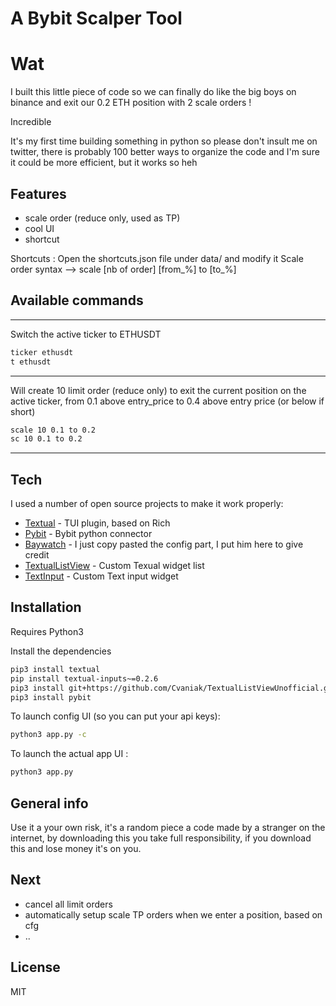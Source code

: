 # A Bybit Scalper Tool

# Wat
I built this little piece of code so we can finally do like the big boys on binance and exit our 0.2 ETH position with 2 scale orders ! 

Incredible

It's my first time building something in python so please don't insult me on twitter, there is probably 100 better ways to organize the code and I'm sure it could be more efficient, but it works so heh


## Features

- scale order (reduce only, used as TP)
- cool UI
- shortcut

Shortcuts :
Open the shortcuts.json file under data/ and modify it 
Scale order syntax --> scale [nb of order] [from_%] to [to_%]

## Available commands
---
Switch the active ticker to ETHUSDT

```sh
ticker ethusdt
t ethusdt
```
---
Will create 10 limit order (reduce only) to exit the current position on the active ticker, from 0.1 above entry_price to 0.4 above entry price (or below if short)

```sh
scale 10 0.1 to 0.2
sc 10 0.1 to 0.2
```
---
## Tech

I used a number of open source projects to make it work properly:

- [Textual] - TUI plugin, based on Rich
- [Pybit] - Bybit python connector
- [Baywatch] - I just copy pasted the config part, I put him here to give credit
- [TextualListView] - Custom Texual widget list
- [TextInput] - Custom Text input widget


## Installation

Requires Python3

Install the dependencies

```sh
pip3 install textual
pip install textual-inputs~=0.2.6
pip3 install git+https://github.com/Cvaniak/TextualListViewUnofficial.git 
pip3 install pybit
```

To launch config UI (so you can put your api keys):

```sh
python3 app.py -c
```

To launch the actual app UI :

```sh
python3 app.py
```
## General info
Use it a your own risk, it's a random piece a code made by a stranger on the internet, by downloading this you take full responsibility, if you download this and lose money it's on you.

## Next

- cancel all limit orders 
- automatically setup scale TP orders when we enter a position, based on cfg
- ..


## License

MIT


   [Textual]: <https://github.com/Textualize/textual>
   [PyBit]: <https://github.com/bybit-exchange/pybit>
   [BayWatch]: <https://github.com/hdb/baywatch>
   [TextualListView]: <https://github.com/Cvaniak/TextualListViewUnofficial>
   [TextInput]: <https://github.com/sirfuzzalot/textual-inputs>
